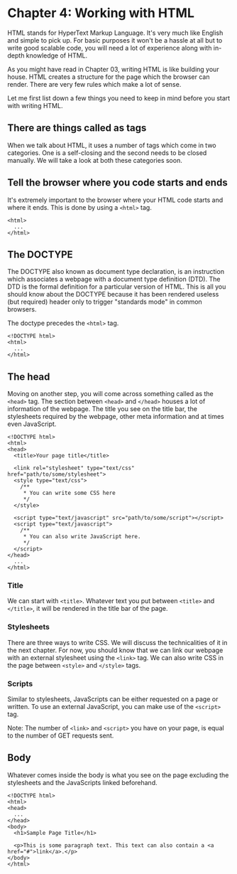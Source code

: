 # Chapter 4: Working with HTML

HTML stands for HyperText Markup Language. It's very much like English and simple to pick up. For basic purposes it won't be a hassle at all but to write good scalable code, you will need a lot of experience along with in-depth knowledge of HTML.

As you might have read in Chapter 03, writing HTML is like building your house. HTML creates a structure for the page which the browser can render. There are very few rules which make a lot of sense.

Let me first list down a few things you need to keep in mind before you start with writing HTML.

## There are things called as tags

When we talk about HTML, it uses a number of tags which come in two categories. One is a self-closing and the second needs to be closed manually. We will take a look at both these categories soon.

## Tell the browser where you code starts and ends

It's extremely important to the browser where your HTML code starts and where it ends. This is done by using a `<html>` tag.

    <html>
      ...
    </html>

## The DOCTYPE

The DOCTYPE also known as document type declaration, is an instruction which associates a webpage with a document type definition (DTD). The DTD is the formal definition for a particular version of HTML. This is all you should know about the DOCTYPE because it has been rendered useless (but required) header only to trigger "standards mode" in common browsers.

The doctype precedes the `<html>` tag.

    <!DOCTYPE html>
    <html>
      ...
    </html>

## The head

Moving on another step, you will come across something called as the `<head>` tag. The section between `<head>` and `</head>` houses a lot of information of the webpage. The title you see on the title bar, the stylesheets required by the webpage, other meta information and at times even JavaScript.

    <!DOCTYPE html>
    <html>
    <head>
      <title>Your page title</title>

      <link rel="stylesheet" type="text/css" href="path/to/some/stylesheet">
      <style type="text/css">
        /**
         * You can write some CSS here
         */
      </style>

      <script type="text/javascript" src="path/to/some/script"></script>
      <script type="text/javascript">
        /**
         * You can also write JavaScript here.
         */
      </script>
    </head>
      ...
    </html>

### Title

We can start with `<title>`. Whatever text you put between `<title>` and `</title>`, it will be rendered in the title bar of the page.

### Stylesheets

There are three ways to write CSS. We will discuss the technicalities of it in the next chapter. For now, you should know that we can link our webpage with an external stylesheet using the `<link>` tag. We can also write CSS in the page between `<style>` and `</style>` tags.

### Scripts

Similar to stylesheets, JavaScripts can be either requested on a page or written. To use an external JavaScript, you can make use of the `<script>` tag.

Note: The number of `<link>` and `<script>` you have on your page, is equal to the number of GET requests sent.

## Body

Whatever comes inside the body is what you see on the page excluding the stylesheets and the JavaScripts linked beforehand.

    <!DOCTYPE html>
    <html>
    <head>
      ...
    </head>
    <body>
      <h1>Sample Page Title</h1>

      <p>This is some paragraph text. This text can also contain a <a href="#">link</a>.</p>
    </body>
    </html>